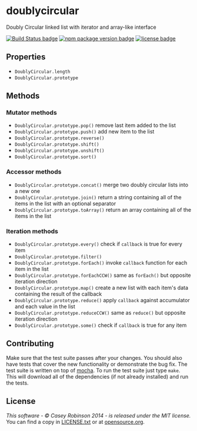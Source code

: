 # doublycircular

Doubly Circular linked list with iterator and array-like interface

[![Build Status badge](http://img.shields.io/travis/rampantmonkey/node-doublycircular.svg?style=flat)](https://travis-ci.org/rampantmonkey/node-doublycircular) [![npm package version badge](http://img.shields.io/npm/v/doublycircular.svg?style=flat)](https://www.npmjs.org/package/doublycircular) [![license badge](http://img.shields.io/badge/license-MIT-blue.svg?style=flat)](http://opensource.org/licenses/MIT)

## Properties
- `DoublyCircular.length`
- `DoublyCircular.prototype`

## Methods

### Mutator methods
- `DoublyCircular.prototype.pop()` remove last item added to the list
- `DoublyCircular.prototype.push()` add new item to the list
- `DoublyCircular.prototype.reverse()`
- `DoublyCircular.prototype.shift()`
- `DoublyCircular.prototype.unshift()`
- `DoublyCircular.prototype.sort()`

### Accessor methods
- `DoublyCircular.prototype.concat()` merge two doubly circular lists into a new one
- `DoublyCircular.prototype.join()` return a string containing all of the items in the list with an optional separator
- `DoublyCircular.prototype.toArray()` return an array containing all of the items in the list

### Iteration methods
- `DoublyCircular.prototype.every()` check if `callback` is true for every item
- `DoublyCircular.prototype.filter()`
- `DoublyCircular.prototype.forEach()` invoke `callback` function for each item in the list
- `DoublyCircular.prototype.forEachCCW()` same as `forEach()` but opposite iteration direction
- `DoublyCircular.prototype.map()` create a new list with each item's data containing the result of the callback
- `DoublyCircular.prototype.reduce()` apply `callback` against accumulator and each value in the list
- `DoublyCircular.prototype.reduceCCW()` same as `reduce()` but opposite iteration direction
- `DoublyCircular.prototype.some()` check if `callback` is true for any item

## Contributing

Make sure that the test suite passes after your changes.
You should also have tests that cover the new functionality or demonstrate the bug fix.
The test suite is written on top of [mocha](https://github.com/visionmedia/mocha).
To run the test suite just type `make`.
This will download all of the dependencies (if not already installed) and run the tests.

## License
_This software - &copy; Casey Robinson 2014 - is released under the MIT license._
You can find a copy in [LICENSE.txt](LICENSE.txt) or at [opensource.org](http://opensource.org/licenses/MIT).
